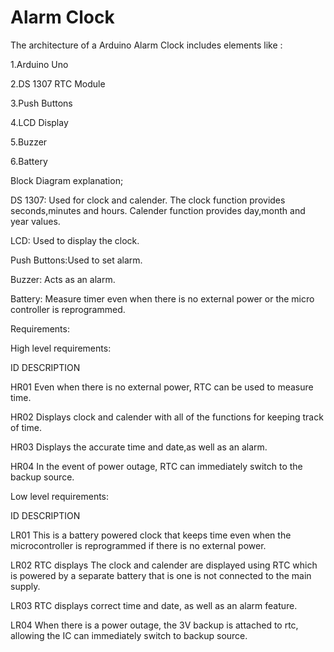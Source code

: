 # Alarm Clock

The architecture of a  Arduino Alarm Clock includes elements like :

1.Arduino Uno

2.DS 1307 RTC Module

3.Push Buttons

4.LCD Display

5.Buzzer

6.Battery

Block Diagram explanation;

DS 1307: Used for clock and calender. The clock function provides seconds,minutes and hours. Calender function provides day,month and year values.

LCD: Used to display the clock.

Push Buttons:Used to set alarm.

Buzzer: Acts as an alarm.

Battery: Measure timer even when there is no external power or the micro controller is reprogrammed. 

Requirements:

High level requirements:

ID                                       DESCRIPTION

HR01              Even when there is no external power, RTC can be used to measure time.

HR02              Displays clock and calender with all of the functions for  keeping track of time.

HR03              Displays the accurate time and date,as well as  an alarm.

HR04              In the event of power outage, RTC can immediately switch to the backup source. 



Low level requirements:


ID                                     DESCRIPTION

LR01             This is a battery powered clock that keeps  time even when the microcontroller is reprogrammed if there is no external power. 

LR02             RTC displays The clock and calender  are displayed using RTC which is powered by  a separate battery that is  one  is not connected to the main supply.

LR03             RTC displays correct time and date, as well as an alarm feature.

LR04             When there is a power outage, the 3V backup is attached to rtc, allowing the IC can immediately switch to backup source. 





  
